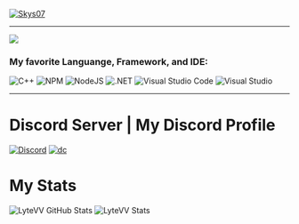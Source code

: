 [![Skys07](https://img.shields.io/badge/SKYS07-FOLLOW-red?style=for-the-badge)](https://github.com/Skys07)

***

<img src="https://cdn.discordapp.com/icons/890153297091108945/2d4b0f08a8d79b3931112a5c2d2f8bf6.png">

### My favorite Languange, Framework, and IDE:
![C++](https://img.shields.io/badge/c++-%2300599C.svg?style=for-the-badge&logo=c%2B%2B&logoColor=white)
![NPM](https://img.shields.io/badge/NPM-%23000000.svg?style=for-the-badge&logo=npm&logoColor=white)
![NodeJS](https://img.shields.io/badge/node.js-6DA55F?style=for-the-badge&logo=node.js&logoColor=white)
![.NET](https://img.shields.io/badge/.NET-5C2D91?style=for-the-badge&logo=.net&logoColor=white)
![Visual Studio Code](https://img.shields.io/badge/Visual%20Studio%20Code-0078d7.svg?style=for-the-badge&logo=visual-studio-code&logoColor=white)
![Visual Studio](https://img.shields.io/badge/Visual%20Studio-5C2D91.svg?style=for-the-badge&logo=visual-studio&logoColor=white)

***

# Discord Server | My Discord Profile
[![Discord](https://img.shields.io/badge/%3CServer%3E-%237289DA.svg?style=for-the-badge&logo=discord&logoColor=white)](https://discord.gg/9527JTtW)
[![dc](https://img.shields.io/badge/Discord-7289DA?style=for-the-badge&logo=discord&logoColor=white)](https://discordapp.com/users/755233092368728105)

# My Stats
![LyteVV GitHub Stats](https://github-readme-stats.vercel.app/api?username=Skys07&show_icons=true&theme=radical)
![LyteVV Stats](https://github-readme-streak-stats.herokuapp.com/?user=Skys07)
